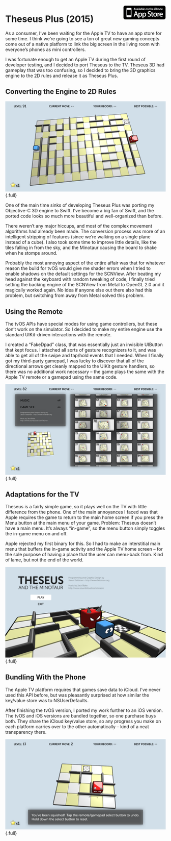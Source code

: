 <a style="float: right" href="https://itunes.apple.com/us/app/theseus-plus/id1047862647?mt=8"><img class="appstrbut" src="/img/misc/apple.png"></a>

# Theseus Plus (2015)

As a consumer, I’ve been waiting for the Apple TV to have an app store for some time. I think we’re going to see a ton of great new gaming concepts come out of a native platform to link the big screen in the living room with everyone’s phones as mini controllers.

I was fortunate enough to get an Apple TV during the first round of developer testing, and I decided to port Theseus to the TV. Theseus 3D had gameplay that was too confusing, so I decided to bring the 3D graphics engine to the 2D rules and release it as Theseus Plus.

## Converting the Engine to 2D Rules

![Theseus Plus](/img/pg/theplus/screen1.png) {.full}

One of the main time sinks of developing Theseus Plus was porting my Objective-C 3D engine to Swift. I’ve become a big fan of Swift, and the ported code looks so much more beautiful and well-organized than before.

There weren’t any major hiccups, and most of the complex movement algorithms had already been made. The conversion process was more of an intelligent stripping of features (since we’re walking on a single plane instead of a cube). I also took some time to improve little details, like the tiles falling in from the sky, and the Minotaur causing the board to shake when he stomps around.

Probably the most annoying aspect of the entire affair was that for whatever reason the build for tvOS would give me shader errors when I tried to enable shadows on the default settings for the SCNView. After beating my head against the keyboard with random tweaking of code, I finally tried setting the backing engine of the SCNView from Metal to OpenGL 2.0 and it magically worked again. No idea if anyone else out there also had this problem, but switching from away from Metal solved this problem.

## Using the Remote

The tvOS APIs have special modes for using game controllers, but these don’t work on the simulator. So I decided to make my entire engine use the standard UIKit-driven interactions with the remote.

I created a “FakeDpad” class, that was essentially just an invisible UIButton that kept focus. I attached all sorts of gesture recognizers to it, and was able to get all of the swipe and tap/hold events that I needed. When I finally got my third-party gamepad, I was lucky to discover that all of the directional arrows get cleanly mapped to the UIKit gesture handlers, so there was no additional work necessary – the game plays the same with the Apple TV remote or a gamepad using the same code.

![Theseus Plus](/img/pg/theplus/screen2.png) {.full}

## Adaptations for the TV

Theseus is a fairly simple game, so it plays well on the TV with little difference from the phone. One of the main annoyances I faced was that Apple requires the game to return to the main home screen if you press the Menu button at the main menu of your game. Problem: Theseus doesn’t have a main menu. It’s always “in-game”, so the menu button simply toggles the in-game menu on and off.

Apple rejected my first binary for this. So I had to make an interstitial main menu that buffers the in-game activity and the Apple TV home screen – for the sole purpose of having a place that the user can menu-back from. Kind of lame, but not the end of the world.

![Theseus Plus](/img/pg/theplus/scrn4.png) {.full}

## Bundling With the Phone

The Apple TV platform requires that games save data to iCloud. I’ve never used this API before, but was pleasantly surprised at how similar the key/value store was to NSUserDefaults.

After finishing the tvOS version, I ported my work further to an iOS version. The tvOS and iOS versions are bundled together, so one purchase buys both. They share the iCloud key/value store, so any progress you make on each platform carries over to the other automatically – kind of a neat transparency there.

![Theseus Plus](/img/pg/theplus/scrn5.png) {.full}
